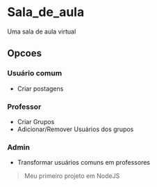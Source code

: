 # Sala_de_aula
Uma sala de aula virtual

## Opcoes

### Usuário comum
* Criar postagens

### Professor
* Criar Grupos
* Adicionar/Remover Usuários dos grupos

### Admin
* Transformar usuários comuns em professores

> Meu primeiro projeto em NodeJS

